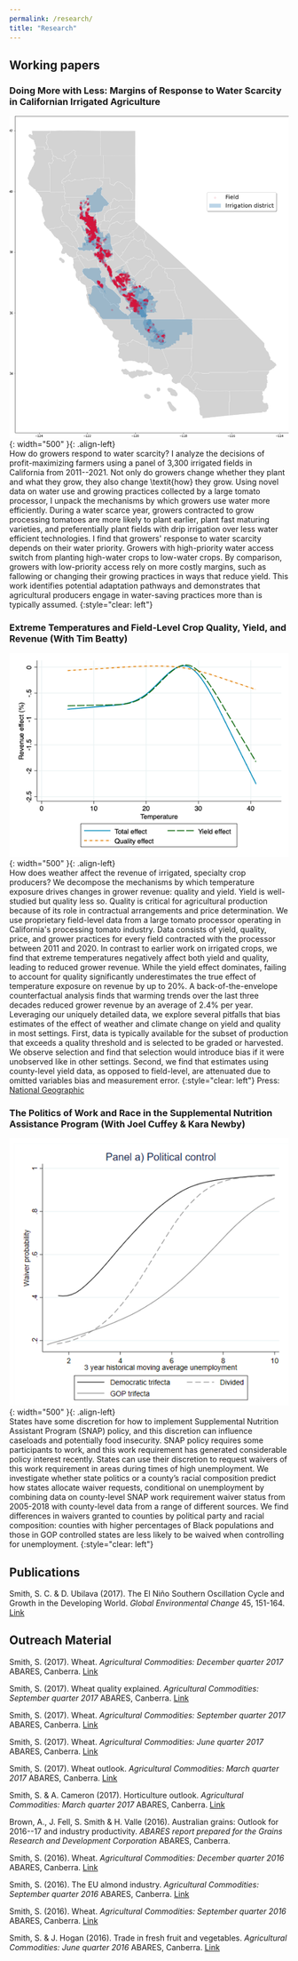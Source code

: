```yaml
---
permalink: /research/
title: "Research"
---
```


## Working papers

### Doing More with Less: Margins of Response to Water Scarcity in Californian Irrigated Agriculture
![](../assets/water_districts.png){: width="500" }{: .align-left}  
How do growers respond to water scarcity? I analyze the decisions of profit-maximizing farmers using a panel of 3,300 irrigated fields in California from 2011--2021. Not only do growers change whether they plant and what they grow, they also change \textit{how} they grow. Using novel data on water use and growing practices collected by a large tomato processor, I unpack the mechanisms by which growers use water more efficiently. During a water scarce year, growers contracted to grow processing tomatoes are more likely to plant earlier, plant fast maturing varieties, and preferentially plant fields with drip irrigation over less water efficient technologies. I find that growers' response to water scarcity depends on their water priority. Growers with high-priority water access switch from planting high-water crops to low-water crops. By comparison, growers with low-priority access rely on more costly margins, such as fallowing or changing their growing practices in ways that reduce yield. This work identifies potential adaptation pathways and demonstrates that agricultural producers engage in water-saving practices more than is typically assumed.
{:style="clear: left"}

### Extreme Temperatures and Field-Level Crop Quality, Yield, and Revenue (With Tim Beatty)
![](../assets/Quality.png){: width="500" }{: .align-left}  
How does weather affect the revenue of irrigated, specialty crop producers? We decompose the mechanisms by which temperature exposure drives changes in grower revenue: quality and yield. Yield is well-studied but quality less so. Quality is critical for agricultural production because of its role in contractual arrangements and price determination. We use proprietary field-level data from a large tomato processor operating in California's processing tomato industry. Data consists of yield, quality, price, and grower practices for every field contracted with the processor between 2011 and 2020. In contrast to earlier work on irrigated crops, we find that extreme temperatures negatively affect both yield and quality, leading to reduced grower revenue. While the yield effect dominates, failing to account for quality significantly underestimates the true effect of temperature exposure on revenue by up to 20%. A back-of-the-envelope counterfactual analysis finds that warming trends over the last three decades reduced grower revenue by an average of 2.4% per year. Leveraging our uniquely detailed data, we explore several pitfalls that bias estimates of the effect of weather and climate change on yield and quality in most settings. First, data is typically available for the subset of production that exceeds a quality threshold and is selected to be graded or harvested. We observe selection and find that selection would introduce bias if it were unobserved like in other settings. Second, we find that estimates using county-level yield data, as opposed to field-level, are attenuated due to omitted variables bias and measurement error.
{:style="clear: left"}
Press: [National Geographic](https://www.nationalgeographic.com/environment/article/climate-change-is-coming-for-your-pizza-sauce)

### The Politics of Work and Race in the Supplemental Nutrition Assistance Program (With Joel Cuffey & Kara Newby)
![](../assets/SNAP.png){: width="500" }{: .align-left}  
States have some discretion for how to implement Supplemental Nutrition Assistant Program (SNAP) policy, and this discretion can influence caseloads and potentially food insecurity. SNAP policy requires some participants to work, and this work requirement has generated considerable policy interest recently. States can use their discretion to request waivers of this work requirement in areas during times of high unemployment. We investigate whether state politics or a county’s racial composition predict how states allocate waiver requests, conditional on unemployment by combining data on county-level SNAP work requirement waiver status from 2005-2018 with county-level data from a range of different sources. We find differences in waivers granted to counties by political party and racial composition: counties with higher percentages of Black populations and those in GOP controlled states are less likely to be waived when controlling for unemployment.
{:style="clear: left"}

## Publications

Smith, S. C. & D. Ubilava (2017). The El Ni&ntilde;o Southern Oscillation Cycle and Growth in the Developing World. <em>Global Environmental Change</em> 45, 151-164. [Link](https://www.sciencedirect.com/science/article/pii/S0959378017300432)

## Outreach Material

Smith, S. (2017). Wheat. <em>Agricultural Commodities: December quarter 2017</em> ABARES, Canberra. [Link](https://www.awe.gov.au/abares/research-topics/agricultural-outlook/previous-reports)

Smith, S. (2017). Wheat quality explained. <em>Agricultural Commodities: September quarter 2017</em> ABARES, Canberra. [Link](https://www.awe.gov.au/abares/research-topics/agricultural-outlook/previous-reports)

Smith, S. (2017). Wheat. <em>Agricultural Commodities: September quarter 2017</em> ABARES, Canberra. [Link](https://www.awe.gov.au/abares/research-topics/agricultural-outlook/previous-reports)

Smith, S. (2017). Wheat. <em>Agricultural Commodities: June quarter 2017</em> ABARES, Canberra. [Link](https://www.awe.gov.au/abares/research-topics/agricultural-outlook/previous-reports)

Smith, S. (2017). Wheat outlook. <em>Agricultural Commodities: March quarter 2017</em> ABARES, Canberra. [Link](https://www.awe.gov.au/abares/research-topics/agricultural-outlook/previous-reports)

Smith, S. & A. Cameron (2017). Horticulture outlook. <em>Agricultural Commodities: March quarter 2017</em> ABARES, Canberra. [Link](https://www.awe.gov.au/abares/research-topics/agricultural-outlook/previous-reports)

Brown, A., J. Fell, S. Smith & H. Valle (2016). Australian grains: Outlook for 2016--17 and industry productivity. <em>ABARES report prepared for the Grains Research and Development Corporation</em> ABARES, Canberra.

Smith, S. (2016). Wheat. <em>Agricultural Commodities: December quarter 2016</em> ABARES, Canberra. [Link](https://www.awe.gov.au/abares/research-topics/agricultural-outlook/previous-reports)

Smith, S. (2016). The EU almond industry. <em>Agricultural Commodities: September quarter 2016</em> ABARES, Canberra. [Link](https://www.awe.gov.au/abares/research-topics/agricultural-outlook/previous-reports)

Smith, S. (2016). Wheat. <em>Agricultural Commodities: September quarter 2016</em> ABARES, Canberra. [Link](https://www.awe.gov.au/abares/research-topics/agricultural-outlook/previous-reports)

Smith, S. & J. Hogan (2016). Trade in fresh fruit and vegetables. <em>Agricultural Commodities: June quarter 2016</em> ABARES, Canberra. [Link](https://www.awe.gov.au/abares/research-topics/agricultural-outlook/previous-reports)
